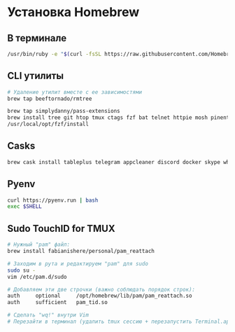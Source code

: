# Установка Homebrew

## В терминале

```bash
/usr/bin/ruby -e "$(curl -fsSL https://raw.githubusercontent.com/Homebrew/install/master/install)"
```

## CLI утилиты

```bash
# Удаление утилит вместе с ее зависимостями
brew tap beeftornado/rmtree

brew tap simplydanny/pass-extensions
brew install tree git htop tmux ctags fzf bat telnet httpie mosh pinentry-mac gnupg vim nmap
/usr/local/opt/fzf/install
```

## Casks

```bash
brew cask install tableplus telegram appcleaner discord docker skype whatsapp protonvpn boop maccy numi
```

## Pyenv

```bash
curl https://pyenv.run | bash
exec $SHELL
```

## Sudo TouchID for TMUX

```bash
# Нужный "pam" файл:
brew install fabianishere/personal/pam_reattach

# Заходим в рута и редактируем "pam" для sudo
sudo su -
vim /etc/pam.d/sudo

# Добавляем эти две строчки (важно соблюдать порядок строк):
auth     optional     /opt/homebrew/lib/pam/pam_reattach.so
auth     sufficient   pam_tid.so

# Сделать "wq!" внутри Vim
# Перезайти в терминал (удалить tmux сессию + перезапустить Terminal.app)
```
